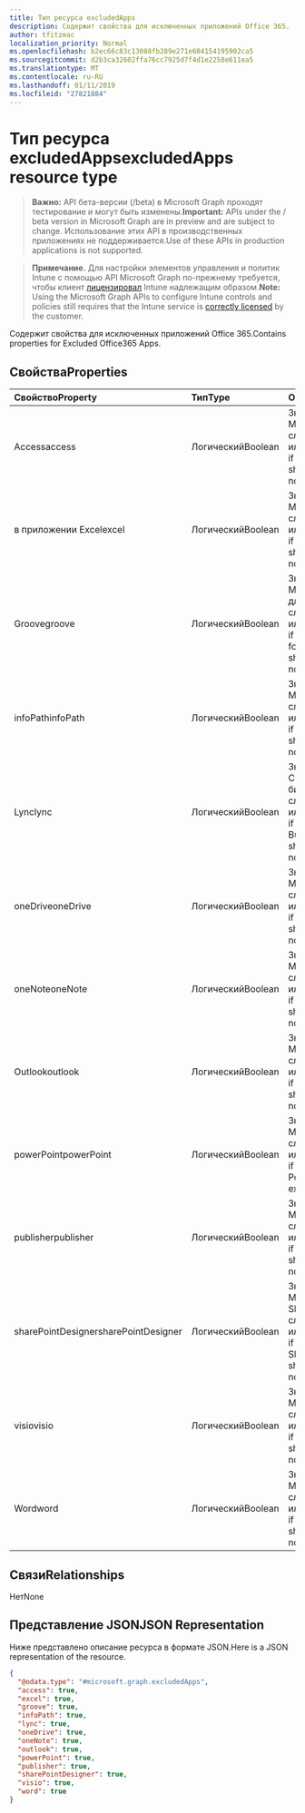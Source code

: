 ```yaml
---
title: Тип ресурса excludedApps
description: Содержит свойства для исключенных приложений Office 365.
author: tfitzmac
localization_priority: Normal
ms.openlocfilehash: b2ec66c83c13088fb289e271e604154195902ca5
ms.sourcegitcommit: d2b3ca32602ffa76cc7925d7f4d1e2258e611ea5
ms.translationtype: MT
ms.contentlocale: ru-RU
ms.lasthandoff: 01/11/2019
ms.locfileid: "27821884"
---
```

# <a name="excludedapps-resource-type"></a><span data-ttu-id="79b50-103">Тип ресурса excludedApps</span><span class="sxs-lookup"><span data-stu-id="79b50-103">excludedApps resource type</span></span>

> <span data-ttu-id="79b50-104">**Важно:** API бета-версии (/beta) в Microsoft Graph проходят тестирование и могут быть изменены.</span><span class="sxs-lookup"><span data-stu-id="79b50-104">**Important:** APIs under the / beta version in Microsoft Graph are in preview and are subject to change.</span></span> <span data-ttu-id="79b50-105">Использование этих API в производственных приложениях не поддерживается.</span><span class="sxs-lookup"><span data-stu-id="79b50-105">Use of these APIs in production applications is not supported.</span></span>

> <span data-ttu-id="79b50-106">**Примечание.** Для настройки элементов управления и политик Intune с помощью API Microsoft Graph по-прежнему требуется, чтобы клиент [лицензировал](https://go.microsoft.com/fwlink/?linkid=839381) Intune надлежащим образом.</span><span class="sxs-lookup"><span data-stu-id="79b50-106">**Note:** Using the Microsoft Graph APIs to configure Intune controls and policies still requires that the Intune service is [correctly licensed](https://go.microsoft.com/fwlink/?linkid=839381) by the customer.</span></span>

<span data-ttu-id="79b50-107">Содержит свойства для исключенных приложений Office 365.</span><span class="sxs-lookup"><span data-stu-id="79b50-107">Contains properties for Excluded Office365 Apps.</span></span>
## <a name="properties"></a><span data-ttu-id="79b50-108">Свойства</span><span class="sxs-lookup"><span data-stu-id="79b50-108">Properties</span></span>
|<span data-ttu-id="79b50-109">Свойство</span><span class="sxs-lookup"><span data-stu-id="79b50-109">Property</span></span>|<span data-ttu-id="79b50-110">Тип</span><span class="sxs-lookup"><span data-stu-id="79b50-110">Type</span></span>|<span data-ttu-id="79b50-111">Описание</span><span class="sxs-lookup"><span data-stu-id="79b50-111">Description</span></span>|
|:---|:---|:---|
|<span data-ttu-id="79b50-112">Access</span><span class="sxs-lookup"><span data-stu-id="79b50-112">access</span></span>|<span data-ttu-id="79b50-113">Логический</span><span class="sxs-lookup"><span data-stu-id="79b50-113">Boolean</span></span>|<span data-ttu-id="79b50-114">Значение для Если MS Office Access следует исключить или нет.</span><span class="sxs-lookup"><span data-stu-id="79b50-114">The value for if MS Office Access should be excluded or not.</span></span>|
|<span data-ttu-id="79b50-115">в приложении Excel</span><span class="sxs-lookup"><span data-stu-id="79b50-115">excel</span></span>|<span data-ttu-id="79b50-116">Логический</span><span class="sxs-lookup"><span data-stu-id="79b50-116">Boolean</span></span>|<span data-ttu-id="79b50-117">Значение для Если MS Office Excel следует исключить или нет.</span><span class="sxs-lookup"><span data-stu-id="79b50-117">The value for if MS Office Excel should be excluded or not.</span></span>|
|<span data-ttu-id="79b50-118">Groove</span><span class="sxs-lookup"><span data-stu-id="79b50-118">groove</span></span>|<span data-ttu-id="79b50-119">Логический</span><span class="sxs-lookup"><span data-stu-id="79b50-119">Boolean</span></span>|<span data-ttu-id="79b50-120">Значение для Если MS Office OneDrive для бизнеса - Groove следует исключить или нет.</span><span class="sxs-lookup"><span data-stu-id="79b50-120">The value for if MS Office OneDrive for Business - Groove should be excluded or not.</span></span>|
|<span data-ttu-id="79b50-121">infoPath</span><span class="sxs-lookup"><span data-stu-id="79b50-121">infoPath</span></span>|<span data-ttu-id="79b50-122">Логический</span><span class="sxs-lookup"><span data-stu-id="79b50-122">Boolean</span></span>|<span data-ttu-id="79b50-123">Значение для Если MS Office InfoPath следует исключить или нет.</span><span class="sxs-lookup"><span data-stu-id="79b50-123">The value for if MS Office InfoPath should be excluded or not.</span></span>|
|<span data-ttu-id="79b50-124">Lync</span><span class="sxs-lookup"><span data-stu-id="79b50-124">lync</span></span>|<span data-ttu-id="79b50-125">Логический</span><span class="sxs-lookup"><span data-stu-id="79b50-125">Boolean</span></span>|<span data-ttu-id="79b50-126">Значение для Если Скайп MS Office для бизнес - Lync следует исключить или нет.</span><span class="sxs-lookup"><span data-stu-id="79b50-126">The value for if MS Office Skype for Business - Lync should be excluded or not.</span></span>|
|<span data-ttu-id="79b50-127">oneDrive</span><span class="sxs-lookup"><span data-stu-id="79b50-127">oneDrive</span></span>|<span data-ttu-id="79b50-128">Логический</span><span class="sxs-lookup"><span data-stu-id="79b50-128">Boolean</span></span>|<span data-ttu-id="79b50-129">Значение для Если MS Office OneDrive следует исключить или нет.</span><span class="sxs-lookup"><span data-stu-id="79b50-129">The value for if MS Office OneDrive should be excluded or not.</span></span>|
|<span data-ttu-id="79b50-130">oneNote</span><span class="sxs-lookup"><span data-stu-id="79b50-130">oneNote</span></span>|<span data-ttu-id="79b50-131">Логический</span><span class="sxs-lookup"><span data-stu-id="79b50-131">Boolean</span></span>|<span data-ttu-id="79b50-132">Значение для Если MS Office OneNote следует исключить или нет.</span><span class="sxs-lookup"><span data-stu-id="79b50-132">The value for if MS Office OneNote should be excluded or not.</span></span>|
|<span data-ttu-id="79b50-133">Outlook</span><span class="sxs-lookup"><span data-stu-id="79b50-133">outlook</span></span>|<span data-ttu-id="79b50-134">Логический</span><span class="sxs-lookup"><span data-stu-id="79b50-134">Boolean</span></span>|<span data-ttu-id="79b50-135">Значение для Если MS Office Outlook следует исключить или нет.</span><span class="sxs-lookup"><span data-stu-id="79b50-135">The value for if MS Office Outlook should be excluded or not.</span></span>|
|<span data-ttu-id="79b50-136">powerPoint</span><span class="sxs-lookup"><span data-stu-id="79b50-136">powerPoint</span></span>|<span data-ttu-id="79b50-137">Логический</span><span class="sxs-lookup"><span data-stu-id="79b50-137">Boolean</span></span>|<span data-ttu-id="79b50-138">Значение для Если MS Office PowerPoint следует исключить или нет.</span><span class="sxs-lookup"><span data-stu-id="79b50-138">The value for if MS Office PowerPoint should be excluded or not.</span></span>|
|<span data-ttu-id="79b50-139">publisher</span><span class="sxs-lookup"><span data-stu-id="79b50-139">publisher</span></span>|<span data-ttu-id="79b50-140">Логический</span><span class="sxs-lookup"><span data-stu-id="79b50-140">Boolean</span></span>|<span data-ttu-id="79b50-141">Значение для Если MS Office Publisher следует исключить или нет.</span><span class="sxs-lookup"><span data-stu-id="79b50-141">The value for if MS Office Publisher should be excluded or not.</span></span>|
|<span data-ttu-id="79b50-142">sharePointDesigner</span><span class="sxs-lookup"><span data-stu-id="79b50-142">sharePointDesigner</span></span>|<span data-ttu-id="79b50-143">Логический</span><span class="sxs-lookup"><span data-stu-id="79b50-143">Boolean</span></span>|<span data-ttu-id="79b50-144">Значение для Если MS Office SharePointDesigner следует исключить или нет.</span><span class="sxs-lookup"><span data-stu-id="79b50-144">The value for if MS Office SharePointDesigner should be excluded or not.</span></span>|
|<span data-ttu-id="79b50-145">visio</span><span class="sxs-lookup"><span data-stu-id="79b50-145">visio</span></span>|<span data-ttu-id="79b50-146">Логический</span><span class="sxs-lookup"><span data-stu-id="79b50-146">Boolean</span></span>|<span data-ttu-id="79b50-147">Значение для Если MS Office Visio следует исключить или нет.</span><span class="sxs-lookup"><span data-stu-id="79b50-147">The value for if MS Office Visio should be excluded or not.</span></span>|
|<span data-ttu-id="79b50-148">Word</span><span class="sxs-lookup"><span data-stu-id="79b50-148">word</span></span>|<span data-ttu-id="79b50-149">Логический</span><span class="sxs-lookup"><span data-stu-id="79b50-149">Boolean</span></span>|<span data-ttu-id="79b50-150">Значение для Если MS Office Word следует исключить или нет.</span><span class="sxs-lookup"><span data-stu-id="79b50-150">The value for if MS Office Word should be excluded or not.</span></span>|

## <a name="relationships"></a><span data-ttu-id="79b50-151">Связи</span><span class="sxs-lookup"><span data-stu-id="79b50-151">Relationships</span></span>
<span data-ttu-id="79b50-152">Нет</span><span class="sxs-lookup"><span data-stu-id="79b50-152">None</span></span>
## <a name="json-representation"></a><span data-ttu-id="79b50-153">Представление JSON</span><span class="sxs-lookup"><span data-stu-id="79b50-153">JSON Representation</span></span>
<span data-ttu-id="79b50-154">Ниже представлено описание ресурса в формате JSON.</span><span class="sxs-lookup"><span data-stu-id="79b50-154">Here is a JSON representation of the resource.</span></span>
<!-- {
  "blockType": "resource",
  "@odata.type": "microsoft.graph.excludedApps"
}
-->
``` json
{
  "@odata.type": "#microsoft.graph.excludedApps",
  "access": true,
  "excel": true,
  "groove": true,
  "infoPath": true,
  "lync": true,
  "oneDrive": true,
  "oneNote": true,
  "outlook": true,
  "powerPoint": true,
  "publisher": true,
  "sharePointDesigner": true,
  "visio": true,
  "word": true
}
```





